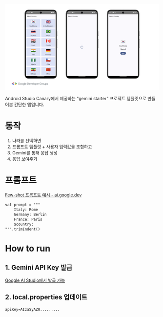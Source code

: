 ![preview](image.png)

Android Studio Canary에서 제공하는 "gemini starter" 프로젝트 템플릿으로 만들어본 간단한 앱입니다.

# 동작
1. 나라를 선택하면
2. 프롬프트 템플릿 + 사용자 입력값을 조합하고
3. Gemini를 통해 응답 생성
4. 응답 보여주기

# 프롬프트
[Few-shot 프롬프트 예시 - ai.google.dev](https://ai.google.dev/docs/concepts?hl=ko#prompt101)
```
val prompt = """
    Italy: Rome
    Germany: Berlin
    France: Paris
    $country:   
""".trimIndent()
```

# How to run

## 1. Gemini API Key 발급
[Google AI Studio에서 발급 가능]("https://aistudio.google.com/app/apikey")

## 2. local.properties 업데이트
```properties
apiKey=AIzaSyAZ0.........
```
